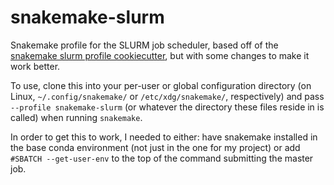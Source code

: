 # snakemake-slurm

Snakemake profile for the SLURM job scheduler, based off of
the
[snakemake slurm profile cookiecutter](https://github.com/Snakemake-Profiles/slurm/),
but with some changes to make it work better.

To use, clone this into your per-user or global configuration
directory (on Linux, `~/.config/snakemake/` or `/etc/xdg/snakemake/`,
respectively) and pass `--profile snakemake-slurm` (or whatever the
directory these files reside in is called) when running `snakemake`.

In order to get this to work, I needed to either: have snakemake
installed in the base conda environment (not just in the one for my
project) or add `#SBATCH --get-user-env` to the top of the command
submitting the master job.
